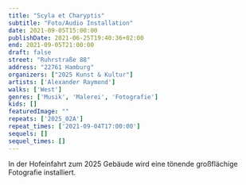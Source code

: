 ```yaml
---
title: "Scyla et Charyptis"
subtitle: "Foto/Audio Installation"
date: 2021-09-05T15:00:00
publishDate: 2021-06-25T19:40:36+02:00
end: 2021-09-05T21:00:00
draft: false
street: "Ruhrstraße 88"
address: "22761 Hamburg"
organizers: ["2025 Kunst & Kultur"]
artists: ['Alexander Raymond']
walks: ['West']
genres: ['Musik', 'Malerei', 'Fotografie']
kids: []
featuredImage: ""
repeats: ['2025_02A']
repeat_times: ['2021-09-04T17:00:00']
sequels: []
sequel_times: []
---
```


In der Hofeinfahrt zum 2025 Gebäude wird eine tönende großflächige Fotografie installiert.